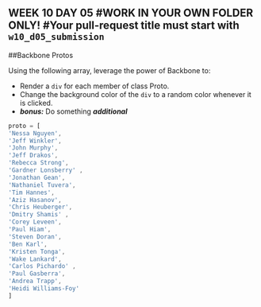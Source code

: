 WEEK 10 DAY 05
#WORK IN YOUR OWN FOLDER ONLY!
#Your pull-request title must start with `w10_d05_submission`
---

##Backbone Protos

Using the following array, leverage the power of Backbone to:

- Render a  `div` for each member of class Proto.
- Change the background color of the `div` to a random color whenever it is clicked.
- ***bonus:*** Do something ***additional***  

```javascript
proto = [
'Nessa Nguyen',
'Jeff Winkler',
'John Murphy',
'Jeff Drakos',
'Rebecca Strong',
'Gardner Lonsberry' ,
'Jonathan Gean',
'Nathaniel Tuvera',
'Tim Hannes',
'Aziz Hasanov',
'Chris Heuberger',
'Dmitry Shamis' ,
'Corey Leveen',
'Paul Hiam',
'Steven Doran',
'Ben Karl',
'Kristen Tonga',
'Wake Lankard',
'Carlos Pichardo' ,
'Paul Gasberra',
'Andrea Trapp',
'Heidi Williams-Foy'
]



```

